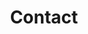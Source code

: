 ---
title: "Contact"
description : "this is a meta description"

office:
  title : "Center for Responsible AI"
  desc: "<a href='https://rbcdsai.iitm.ac.in/' target='_blank'>Robert Bosch Centre for Data Science and AI (RBCDSAI)</a> is currently acting as the nodal agency for Centre for Responsible AI.
  <br><br>"
  address: "Robert Bosch Centre for Data Science and AI,<br>
  5th floor, Block II,<br>
  Bhupat and Jyoti Mehta School of Biosciences,<br>
  Indian Institute of Technology Madras,<br>
  Chennai-600036, India."
  mobile : "+91-44-22578980"
  email : "rai@rbcdsai.org"
  location : "IIT Madras, India - 600 036"
    
draft: false
---